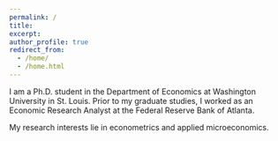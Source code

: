 ```yaml
---
permalink: /
title: 
excerpt:
author_profile: true
redirect_from: 
  - /home/
  - /home.html
---
```

I am a Ph.D. student in the Department of Economics at Washington University in St. Louis. Prior to my graduate studies, I worked as an Economic Research Analyst at the Federal Reserve Bank of Atlanta.

My research interests lie in econometrics and applied microeconomics.
